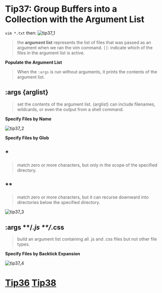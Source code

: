 # Tip37: Group Buffers into a Collection with the Argument List

`vim *.txt` then:
![tip37_1](images/tip37_1.png)
>the **argument list** represents the list of files that was passed as an argument when we ran the vim command.
>`[]`: indicate which of the files in the argument list is active.

**Populate the Argument List**
>When the `:args` is run without arguments, it prints the contents of the argument list.

## :args {arglist}
>set the contents of the argument list.
>{arglist} can include filenames, wildcards, or even the output from a shell command.


**Specify Files by Name**

![tip37_2](images/tip37_2.png)

**Specify Files by Glob**

## *
>match zero or more characters, but only in the scope of the specified directory.

## **
>match zero or more characters, but it can recurse downward into directories below the specified directory.

![tip37_3](images/tip37_3.png)

## :args **/*.js **/*.css
>build an argument list containing all .js and .css files but not other file types.


**Specify Files by Backtick Expansion**

![tip37_4](images/tip37_4.png)

# [Tip36](tip36.md) [Tip38](tip38.md)
